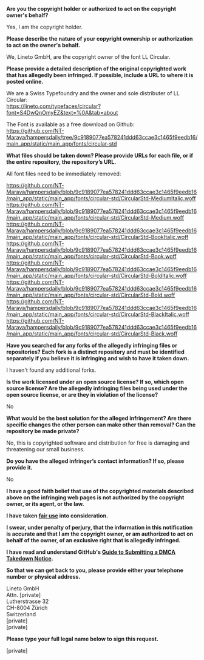 **Are you the copyright holder or authorized to act on the copyright owner's behalf?**

Yes, I am the copyright holder.

**Please describe the nature of your copyright ownership or authorization to act on the owner's behalf.**

We, Lineto GmbH, are the copyright owner of the font LL Circular.

**Please provide a detailed description of the original copyrighted work that has allegedly been infringed. If possible, include a URL to where it is posted online.**

We are a Swiss Typefoundry and the owner and sole distributer of LL Circular:  
https://lineto.com/typefaces/circular?font=S4DwQnOmyEZ&text=%0A&tab=about

The Font is available as a free download on Github:  
https://github.com/NT-Marava/hampersdaily/tree/9c9189077ea578241ddd63ccae3c1465f9eedb16/main_app/static/main_app/fonts/circular-std

**What files should be taken down? Please provide URLs for each file, or if the entire repository, the repository’s URL.**

All font files need to be immediately removed:

https://github.com/NT-Marava/hampersdaily/blob/9c9189077ea578241ddd63ccae3c1465f9eedb16/main_app/static/main_app/fonts/circular-std/CircularStd-MediumItalic.woff  
https://github.com/NT-Marava/hampersdaily/blob/9c9189077ea578241ddd63ccae3c1465f9eedb16/main_app/static/main_app/fonts/circular-std/CircularStd-Medium.woff  
https://github.com/NT-Marava/hampersdaily/blob/9c9189077ea578241ddd63ccae3c1465f9eedb16/main_app/static/main_app/fonts/circular-std/CircularStd-BookItalic.woff  
https://github.com/NT-Marava/hampersdaily/blob/9c9189077ea578241ddd63ccae3c1465f9eedb16/main_app/static/main_app/fonts/circular-std/CircularStd-Book.woff  
https://github.com/NT-Marava/hampersdaily/blob/9c9189077ea578241ddd63ccae3c1465f9eedb16/main_app/static/main_app/fonts/circular-std/CircularStd-BoldItalic.woff  
https://github.com/NT-Marava/hampersdaily/blob/9c9189077ea578241ddd63ccae3c1465f9eedb16/main_app/static/main_app/fonts/circular-std/CircularStd-Bold.woff  
https://github.com/NT-Marava/hampersdaily/blob/9c9189077ea578241ddd63ccae3c1465f9eedb16/main_app/static/main_app/fonts/circular-std/CircularStd-BlackItalic.woff  
https://github.com/NT-Marava/hampersdaily/blob/9c9189077ea578241ddd63ccae3c1465f9eedb16/main_app/static/main_app/fonts/circular-std/CircularStd-Black.woff

**Have you searched for any forks of the allegedly infringing files or repositories? Each fork is a distinct repository and must be identified separately if you believe it is infringing and wish to have it taken down.**

I haven't found any additional forks.

**Is the work licensed under an open source license? If so, which open source license? Are the allegedly infringing files being used under the open source license, or are they in violation of the license?**

No

**What would be the best solution for the alleged infringement? Are there specific changes the other person can make other than removal? Can the repository be made private?**

No, this is copyrighted software and distribution for free is damaging and threatening our small business.

**Do you have the alleged infringer’s contact information? If so, please provide it.**

No

**I have a good faith belief that use of the copyrighted materials described above on the infringing web pages is not authorized by the copyright owner, or its agent, or the law.**

**I have taken <a href="https://www.lumendatabase.org/topics/22">fair use</a> into consideration.**

**I swear, under penalty of perjury, that the information in this notification is accurate and that I am the copyright owner, or am authorized to act on behalf of the owner, of an exclusive right that is allegedly infringed.**

**I have read and understand GitHub's <a href="https://docs.github.com/articles/guide-to-submitting-a-dmca-takedown-notice/">Guide to Submitting a DMCA Takedown Notice</a>.**

**So that we can get back to you, please provide either your telephone number or physical address.**

Lineto GmbH  
Attn. [private]  
Lutherstrasse 32  
CH-8004 Zürich  
Switzerland  
[private]  
[private]

**Please type your full legal name below to sign this request.**

[private]
